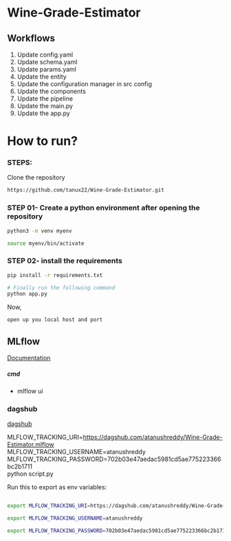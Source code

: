 # Wine-Grade-Estimator

## Workflows

1. Update config.yaml
2. Update schema.yaml
3. Update params.yaml
4. Update the entity
5. Update the configuration manager in src config
6. Update the components
7. Update the pipeline 
8. Update the main.py
9. Update the app.py



# How to run?
### STEPS:

Clone the repository

```bash
https://github.com/tanux22/Wine-Grade-Estimator.git
```
### STEP 01- Create a python environment after opening the repository

```bash
python3 -m venv myenv
```

```bash
source myenv/bin/activate
```


### STEP 02- install the requirements
```bash
pip install -r requirements.txt
```


```bash
# Finally run the following command
python app.py
```

Now,
```bash
open up you local host and port
```



## MLflow

[Documentation](https://mlflow.org/docs/latest/index.html)


##### cmd
- mlflow ui

### dagshub
[dagshub](https://dagshub.com/)

MLFLOW_TRACKING_URI=https://dagshub.com/atanushreddy/Wine-Grade-Estimator.mlflow \
MLFLOW_TRACKING_USERNAME=atanushreddy \
MLFLOW_TRACKING_PASSWORD=702b03e47aedac5981cd5ae775223366bc2b1711 \
python script.py

Run this to export as env variables:

```bash

export MLFLOW_TRACKING_URI=https://dagshub.com/atanushreddy/Wine-Grade-Estimator.mlflow

export MLFLOW_TRACKING_USERNAME=atanushreddy 

export MLFLOW_TRACKING_PASSWORD=702b03e47aedac5981cd5ae775223366bc2b1711

```


